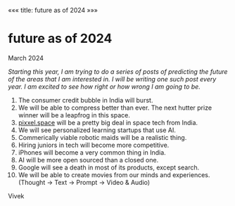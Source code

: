 «««
title: future as of 2024
»»»

# future as of 2024

March 2024

<i>Starting this year, I am trying to do a series of posts of predicting the future of the areas that I am interested in. I will be writing one such post every year. I am excited to see how right or how wrong I am going to be.</i>

1. The consumer credit bubble in India will burst.
2. We will be able to compress better than ever. The next hutter prize winner will be a leapfrog in this space.
3. [pixxel.space](https://www.pixxel.space/) will be a pretty big deal in space tech from India. 
4. We will see personalized learning startups that use AI. 
5. Commerically viable robotic maids will be a realistic thing.
6. Hiring juniors in tech will become more competitive.
7. iPhones will become a very common thing in India. 
8. AI will be more open sourced than a closed one. 
9. Google will see a death in most of its products, except search.
10. We will be able to create movies from our minds and experiences. (Thought -> Text -> Prompt -> Video & Audio)

Vivek
